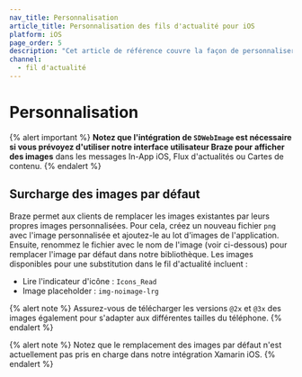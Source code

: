 ```yaml
---
nav_title: Personnalisation
article_title: Personnalisation des fils d'actualité pour iOS
platform: iOS
page_order: 5
description: "Cet article de référence couvre la façon de personnaliser votre flux d'actualités dans votre application iOS."
channel:
  - fil d'actualité
---
```


# Personnalisation

{% alert important %}
__Notez que l'intégration de `SDWebImage` est nécessaire si vous prévoyez d'utiliser notre interface utilisateur Braze pour afficher des images__ dans les messages In-App iOS, Flux d'actualités ou Cartes de contenu.
{% endalert %}

## Surcharge des images par défaut

Braze permet aux clients de remplacer les images existantes par leurs propres images personnalisées. Pour cela, créez un nouveau fichier `png` avec l'image personnalisée et ajoutez-le au lot d'images de l'application. Ensuite, renommez le fichier avec le nom de l'image (voir ci-dessous) pour remplacer l'image par défaut dans notre bibliothèque. Les images disponibles pour une substitution dans le fil d'actualité incluent :
* Lire l'indicateur d'icône : `Icons_Read`
* Image placeholder : `img-noimage-lrg`

{% alert note %} Assurez-vous de télécharger les versions `@2x` et `@3x` des images également pour s'adapter aux différentes tailles du téléphone. {% endalert %}

{% alert note %} Notez que le remplacement des images par défaut n'est actuellement pas pris en charge dans notre intégration Xamarin iOS. {% endalert %}
